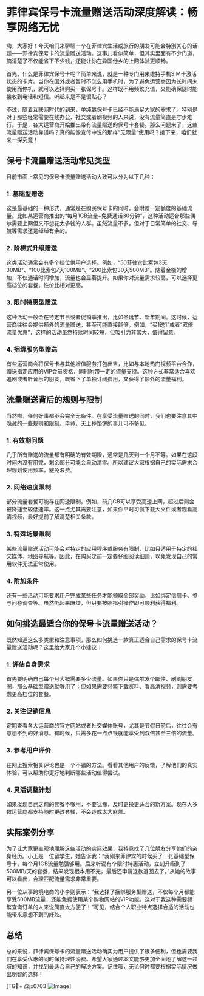 # 菲律宾保号卡流量赠送活动深度解读：畅享网络无忧

嗨，大家好！今天咱们来聊聊一个在菲律宾生活或旅行的朋友可能会特别关心的话题——菲律宾保号卡的流量赠送活动。这事儿看似简单，但其实里面有不少门道，搞清楚了不仅能省下不少钱，还能让你在异国他乡的上网体验更顺畅。

首先，什么是菲律宾保号卡呢？简单来说，就是一种专门用来维持手机SIM卡激活状态的卡片。当你在国外或者暂时不怎么用手机时，为了避免运营商因为长时间未使用而停机，就可以选择购买一张保号卡。这样既不用频繁充值，又能确保随时能接收到电话和短信。听起来是不是很贴心？

不过，随着互联网时代的到来，单纯靠保号卡已经不能满足大家的需求了。特别是对于那些经常需要在线办公、社交或者刷视频的人来说，没有流量简直是寸步难行。于是，各大运营商开始推出带有流量赠送的保号卡套餐。那么问题来了，这些流量赠送活动靠谱吗？真的能像宣传中说的那样“无限量”使用吗？接下来，咱们就来一探究竟！

## 保号卡流量赠送活动常见类型

目前市面上常见的保号卡流量赠送活动大致可以分为以下几种：

### 1. **基础型赠送**
这是最基础的一种形式，通常是在购买保号卡的同时，会附赠一定额度的基础流量。比如某运营商推出的“每月1GB流量+免费通话30分钟”，这种活动适合那些偶尔需要上网但又不想花太多钱的人群。虽然流量不多，但对于日常简单的社交、导航等需求还是绰绰有余的。

### 2. **阶梯式升级赠送**
这类活动通常会有多个档位供用户选择。例如，“50菲律宾比索包3天30MB”、“100比索包7天100MB”、“200比索包30天500MB”。随着金额的增加，不仅通话时间增加，流量也会显著提升。如果你对流量需求较高，可以选择更高档位的套餐，性价比相对更高。

### 3. **限时特惠型赠送**
这种活动一般会在特定节日或者促销季推出，比如圣诞节、新年期间。这时候，运营商往往会提供额外的流量赠送，甚至可能直接翻倍。例如，“买1送1”或者“双倍流量优惠”，这样的活动虽然持续时间较短，但吸引力非常大，值得留意。

### 4. **捆绑服务型赠送**
有些运营商会将保号卡与其他增值服务打包出售，比如与本地热门视频平台合作，赠送指定应用的VIP会员资格，同时附带一定的流量支持。这种方式非常适合喜欢追剧或者听音乐的朋友，既省下了单独订阅费用，又获得了额外的流量福利。

## 流量赠送背后的规则与限制

当然啦，任何好事都不会完全无条件。在享受流量赠送的同时，我们也要注意其中隐藏的一些规则和限制。毕竟，天上掉馅饼的事儿可不多见。

### 1. **有效期问题**
几乎所有赠送的流量都有明确的有效期限，通常是几天到一个月不等。如果在这段时间内没有用完，剩余部分可能会自动清零。所以建议大家根据自己的实际需求合理规划使用频率，避免浪费。

### 2. **网络速度限制**
部分流量套餐可能存在网速限制。例如，前几GB可以享受高速上网，超过后则会被降速至较低速率。这一点尤其需要注意，如果你平时习惯下载大文件或者观看高清视频，最好提前了解清楚相关条款。

### 3. **特殊场景限制**
某些流量赠送活动可能会对特定的应用程序或服务有限制，比如只适用于特定的社交媒体、地图导航等。因此，在购买之前一定要仔细阅读细则，以免发现自己的常用软件无法正常使用。

### 4. **附加条件**
还有一些活动可能要求用户完成某些任务才能领取全部奖励，比如绑定信用卡、参与问卷调查等。虽然听起来麻烦，但只要按照指引操作即可顺利获得福利。

## 如何挑选最适合你的保号卡流量赠送活动？

既然知道这么多类型和注意事项，那么如何挑选一款真正适合自己需求的保号卡流量赠送活动呢？这里给大家几个小建议：

### 1. **评估自身需求**
首先要明确自己每个月大概需要多少流量。如果你只是偶尔发个邮件、刷刷朋友圈，那么基础型赠送就够用了；但如果需要频繁下载资料、看高清视频，则需要考虑更高档位的套餐。

### 2. **关注促销信息**
定期查看各大运营商的官方网站或者社交媒体账号，尤其是节假日前后，往往会有意想不到的好消息。有时候，只需多花一点点钱就能享受到双倍甚至三倍的流量。

### 3. **参考用户评价**
在网上搜索相关评论也是一个不错的方法。看看其他用户的反馈，了解他们的真实体验，可以帮助你更好地判断哪些活动值得尝试。

### 4. **灵活调整计划**
如果发现自己之前的套餐不够用，不要犹豫，及时更换更适合的新方案。现在大多数运营商都支持随时更改套餐，不会造成太大麻烦。

## 实际案例分享

为了让大家更直观地理解这些活动的实际效果，我特意找了几位朋友分享他们的亲身经历。小王是一位留学生，她告诉我：“我刚来菲律宾的时候买了一张基础型保号卡，每个月1GB流量勉强够用。后来听说有个限时特惠活动，立刻升级到了500MB/天的套餐，结果发现根本用不完，最后还申请退款退回去了。”从她的故事可以看出，合理匹配流量需求非常重要。

另一位从事跨境电商的小李则表示：“我选择了捆绑服务型赠送，不仅每个月都能享受500MB流量，还能免费使用某个购物网站的VIP功能。这对于我这种需要频繁查询订单的人来说简直太方便了！”可见，结合个人职业特点选择合适的活动也能带来意想不到的好处。

## 总结

总的来说，菲律宾保号卡的流量赠送活动确实为用户提供了很多便利，但也需要我们在享受优惠的同时保持理性消费。希望大家通过本文能够更加全面地了解这一领域的知识，并找到最适合自己的解决方案。记住哦，无论何时都要根据实际情况做出明智的选择！

[TG💪+ @jx0703 ![Image](https://github.com/user-attachments/assets/dbca1d08-cadb-493c-b0ec-ad6f7a83f270)]
